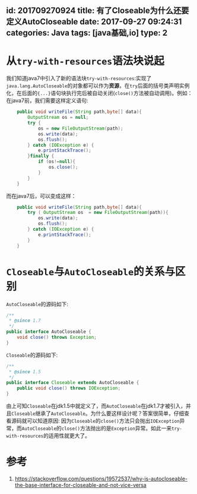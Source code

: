 id: 201709270924
title: 有了Closeable为什么还要定义AutoCloseable
date: 2017-09-27 09:24:31
categories: Java
tags: [java基础,io]
type: 2
---------
# 从`try-with-resources`语法块说起
我们知道java7中引入了新的语法块`try-with-resources`:实现了`java.lang.AutoCloseable`的对象都可以作为**资源**，在`try`后面的括号类声明实例化，在后面的`{...}`语句块执行完后被自动关闭(`close()`方法被自动调用)。例如：在java7前，我们需要这样定义语句:
```java
    public void writeFile(String path,byte[] data){
        OutputStream os = null;
        try {
            os = new FileOutputStream(path);
            os.write(data);
            os.flush();
        } catch (IOException e) {
            e.printStackTrace();
        }finally {
            if (os!=null){
                os.close();
            }
        }
    }
```
而在java7后，可以变成这样：
```java
    public void writeFile(String path,byte[] data){
        try ( OutputStream os  = new FileOutputStream(path)){
            os.write(data);
            os.flush();
        } catch (IOException e) {
            e.printStackTrace();
        }
    }
```
# `Closeable`与`AutoCloseable`的关系与区别
`AutoCloseable`的源码如下:
```java
/**
 * @since 1.7
 */
public interface AutoCloseable {
    void close() throws Exception;
}
```
`Closeable`的源码如下:
```java
/**
 * @since 1.5
 */
public interface Closeable extends AutoCloseable {
    public void close() throws IOException;
}
```
由上可知`Closeable`在jdk1.5中就定义了，而`AutoCloseable`在jdk1.7才被引入，并且`Closeable`继承了`AutoCloseable`。为什么要这样设计呢？答案很简单，仔细查看源码就可以知道原因:
因为`Closeable`的`close()`方法只会抛出`IOException`异常，而`AutoCloseable`的`close()`方法抛出的是`Exception`异常。如此一来`try-with-resources`的适用性就更大了。
# 参考
1. https://stackoverflow.com/questions/19572537/why-is-autocloseable-the-base-interface-for-closeable-and-not-vice-versa
